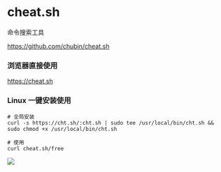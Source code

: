 # cheat.sh

命令搜索工具

https://github.com/chubin/cheat.sh

### 浏览器直接使用

https://cheat.sh

### Linux 一键安装使用

```shell
# 全局安装
curl -s https://cht.sh/:cht.sh | sudo tee /usr/local/bin/cht.sh && sudo chmod +x /usr/local/bin/cht.sh

# 使用
curl cheat.sh/free
```

![](images/cheat.sh.png)

